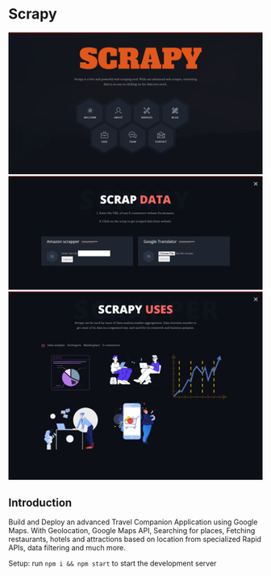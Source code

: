# Scrapy
<img src="https://github.com/himanshukaushal123/Scrapy-main/blob/main/scrapy/scrapy/public/front.png">
<img src="https://github.com/himanshukaushal123/Scrapy-main/blob/main/scrapy/scrapy/public/services.png">
<img src="https://github.com/himanshukaushal123/Scrapy-main/blob/main/scrapy/scrapy/public/scrapyUse.png">

## Introduction
Build and Deploy an advanced Travel Companion Application using Google Maps. With Geolocation, Google Maps API, Searching for places, Fetching restaurants, hotels and attractions based on location from specialized Rapid APIs, data filtering and much more.

Setup: run ```npm i && npm start``` to start the development server
